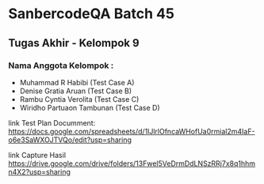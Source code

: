 # SanbercodeQA Batch 45
## Tugas Akhir - Kelompok 9

### Nama Anggota Kelompok : 
<ul>
<li>Muhammad R Habibi (Test Case A)</li>
<li>Denise Gratia Aruan (Test Case B)</li>
<li>Rambu Cyntia Verolita (Test Case C)</li>
<li>Wiridho Partuaon Tambunan  (Test Case D)</li>
</ul>

link Test Plan Documment: 
https://docs.google.com/spreadsheets/d/1lJlrlOfncaWHofUa0rmial2m4IaF-o6e3SaWXOJTVQo/edit?usp=sharing

link Capture Hasil 
https://drive.google.com/drive/folders/13Fwel5VeDrmDdLNSzRRj7x8q1hhmn4X2?usp=sharing
